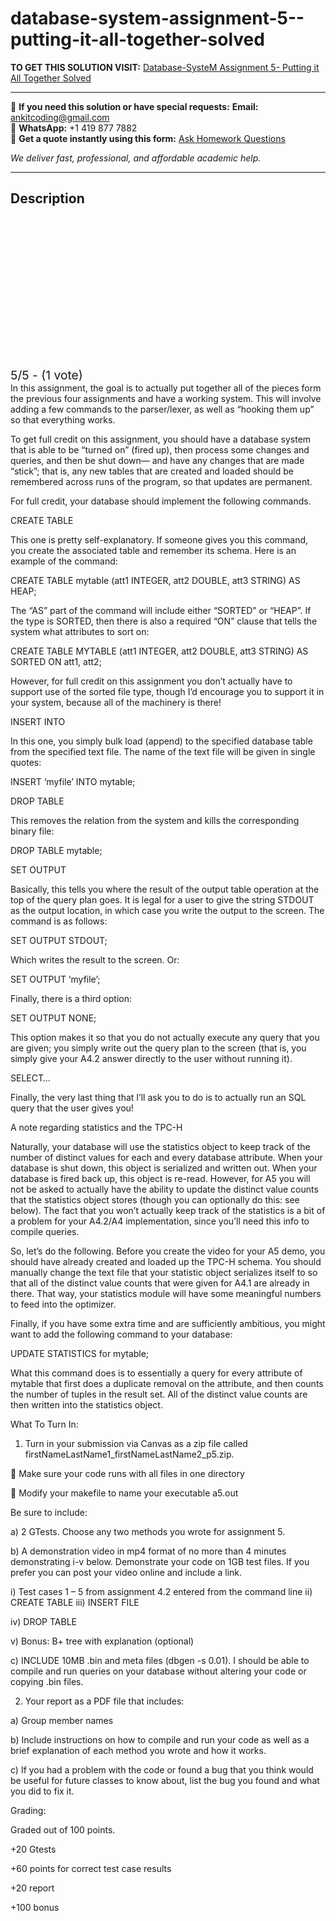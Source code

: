 # database-system-assignment-5--putting-it-all-together-solved
**TO GET THIS SOLUTION VISIT:** [Database-SysteM Assignment 5- Putting it All Together Solved](https://www.ankitcodinghub.com/product/database-system-assignment-5-putting-it-all-together-solved/)


---

📩 **If you need this solution or have special requests:** **Email:** ankitcoding@gmail.com  
📱 **WhatsApp:** +1 419 877 7882  
📄 **Get a quote instantly using this form:** [Ask Homework Questions](https://www.ankitcodinghub.com/services/ask-homework-questions/)

*We deliver fast, professional, and affordable academic help.*

---

<h2>Description</h2>



<div class="kk-star-ratings kksr-auto kksr-align-center kksr-valign-top" data-payload="{&quot;align&quot;:&quot;center&quot;,&quot;id&quot;:&quot;110183&quot;,&quot;slug&quot;:&quot;default&quot;,&quot;valign&quot;:&quot;top&quot;,&quot;ignore&quot;:&quot;&quot;,&quot;reference&quot;:&quot;auto&quot;,&quot;class&quot;:&quot;&quot;,&quot;count&quot;:&quot;1&quot;,&quot;legendonly&quot;:&quot;&quot;,&quot;readonly&quot;:&quot;&quot;,&quot;score&quot;:&quot;5&quot;,&quot;starsonly&quot;:&quot;&quot;,&quot;best&quot;:&quot;5&quot;,&quot;gap&quot;:&quot;4&quot;,&quot;greet&quot;:&quot;Rate this product&quot;,&quot;legend&quot;:&quot;5\/5 - (1 vote)&quot;,&quot;size&quot;:&quot;24&quot;,&quot;title&quot;:&quot;Database-SysteM  Assignment 5- Putting it All Together Solved&quot;,&quot;width&quot;:&quot;138&quot;,&quot;_legend&quot;:&quot;{score}\/{best} - ({count} {votes})&quot;,&quot;font_factor&quot;:&quot;1.25&quot;}">

<div class="kksr-stars">

<div class="kksr-stars-inactive">
            <div class="kksr-star" data-star="1" style="padding-right: 4px">


<div class="kksr-icon" style="width: 24px; height: 24px;"></div>
        </div>
            <div class="kksr-star" data-star="2" style="padding-right: 4px">


<div class="kksr-icon" style="width: 24px; height: 24px;"></div>
        </div>
            <div class="kksr-star" data-star="3" style="padding-right: 4px">


<div class="kksr-icon" style="width: 24px; height: 24px;"></div>
        </div>
            <div class="kksr-star" data-star="4" style="padding-right: 4px">


<div class="kksr-icon" style="width: 24px; height: 24px;"></div>
        </div>
            <div class="kksr-star" data-star="5" style="padding-right: 4px">


<div class="kksr-icon" style="width: 24px; height: 24px;"></div>
        </div>
    </div>

<div class="kksr-stars-active" style="width: 138px;">
            <div class="kksr-star" style="padding-right: 4px">


<div class="kksr-icon" style="width: 24px; height: 24px;"></div>
        </div>
            <div class="kksr-star" style="padding-right: 4px">


<div class="kksr-icon" style="width: 24px; height: 24px;"></div>
        </div>
            <div class="kksr-star" style="padding-right: 4px">


<div class="kksr-icon" style="width: 24px; height: 24px;"></div>
        </div>
            <div class="kksr-star" style="padding-right: 4px">


<div class="kksr-icon" style="width: 24px; height: 24px;"></div>
        </div>
            <div class="kksr-star" style="padding-right: 4px">


<div class="kksr-icon" style="width: 24px; height: 24px;"></div>
        </div>
    </div>
</div>


<div class="kksr-legend" style="font-size: 19.2px;">
            5/5 - (1 vote)    </div>
    </div>
In this assignment, the goal is to actually put together all of the pieces form the previous four assignments and have a working system. This will involve adding a few commands to the parser/lexer, as well as “hooking them up” so that everything works.

To get full credit on this assignment, you should have a database system that is able to be “turned on” (fired up), then process some changes and queries, and then be shut down— and have any changes that are made “stick”; that is, any new tables that are created and loaded should be remembered across runs of the program, so that updates are permanent.

For full credit, your database should implement the following commands.

CREATE TABLE

This one is pretty self-explanatory. If someone gives you this command, you create the associated table and remember its schema. Here is an example of the command:

CREATE TABLE mytable (att1 INTEGER, att2 DOUBLE, att3 STRING) AS HEAP;

The “AS” part of the command will include either “SORTED” or “HEAP”. If the type is SORTED, then there is also a required “ON” clause that tells the system what attributes to sort on:

CREATE TABLE MYTABLE (att1 INTEGER, att2 DOUBLE, att3 STRING) AS SORTED ON att1, att2;

However, for full credit on this assignment you don’t actually have to support use of the sorted file type, though I’d encourage you to support it in your system, because all of the machinery is there!

INSERT INTO

In this one, you simply bulk load (append) to the specified database table from the specified text file. The name of the text file will be given in single quotes:

INSERT ‘myfile’ INTO mytable;

DROP TABLE

This removes the relation from the system and kills the corresponding binary file:

DROP TABLE mytable;

SET OUTPUT

Basically, this tells you where the result of the output table operation at the top of the query plan goes. It is legal for a user to give the string STDOUT as the output location, in which case you write the output to the screen. The command is as follows:

SET OUTPUT STDOUT;

Which writes the result to the screen. Or:

SET OUTPUT ‘myfile’;

Finally, there is a third option:

SET OUTPUT NONE;

This option makes it so that you do not actually execute any query that you are given; you simply write out the query plan to the screen (that is, you simply give your A4.2 answer directly to the user without running it).

SELECT…

Finally, the very last thing that I’ll ask you to do is to actually run an SQL query that the user gives you!

A note regarding statistics and the TPC-H

Naturally, your database will use the statistics object to keep track of the number of distinct values for each and every database attribute. When your database is shut down, this object is serialized and written out. When your database is fired back up, this object is re-read. However, for A5 you will not be asked to actually have the ability to update the distinct value counts that the statistics object stores (though you can optionally do this: see below). The fact that you won’t actually keep track of the statistics is a bit of a problem for your A4.2/A4 implementation, since you’ll need this info to compile queries.

So, let’s do the following. Before you create the video for your A5 demo, you should have already created and loaded up the TPC-H schema. You should manually change the text file that your statistic object serializes itself to so that all of the distinct value counts that were given for A4.1 are already in there. That way, your statistics module will have some meaningful numbers to feed into the optimizer.

Finally, if you have some extra time and are sufficiently ambitious, you might want to add the following command to your database:

UPDATE STATISTICS for mytable;

What this command does is to essentially a query for every attribute of mytable that first does a duplicate removal on the attribute, and then counts the number of tuples in the result set. All of the distinct value counts are then written into the statistics object.

What To Turn In:

1. Turn in your submission via Canvas as a zip file called firstNameLastName1_firstNameLastName2_p5.zip.

 Make sure your code runs with all files in one directory

 Modify your makefile to name your executable a5.out

Be sure to include:

a) 2 GTests. Choose any two methods you wrote for assignment 5.

b) A demonstration video in mp4 format of no more than 4 minutes demonstrating i-v below. Demonstrate your code on 1GB test files. If you prefer you can post your video online and include a link.

i) Test cases 1 – 5 from assignment 4.2 entered from the command line ii) CREATE TABLE iii) INSERT FILE

iv) DROP TABLE

v) Bonus: B+ tree with explanation (optional)

c) INCLUDE 10MB .bin and meta files (dbgen -s 0.01). I should be able to compile and run queries on your database without altering your code or copying .bin files.

2. Your report as a PDF file that includes:

a) Group member names

b) Include instructions on how to compile and run your code as well as a brief explanation of each method you wrote and how it works.

c) If you had a problem with the code or found a bug that you think would be useful for future classes to know about, list the bug you found and what you did to fix it.

Grading:

Graded out of 100 points.

+20 Gtests

+60 points for correct test case results

+20 report

+100 bonus

